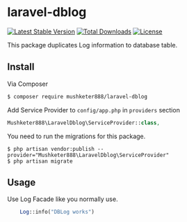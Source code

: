 # laravel-dblog 
[![Latest Stable Version](https://poser.pugx.org/mushketer888/laravel-dblog/version)](https://packagist.org/packages/mushketer888/laravel-dblog)
[![Total Downloads](https://poser.pugx.org/mushketer888/laravel-dblog/downloads)](https://packagist.org/packages/mushketer888/laravel-dblog)
[![License](https://poser.pugx.org/mushketer888/laravel-dblog/license)](https://packagist.org/packages/mushketer888/laravel-dblog)

This package duplicates Log information to database table.

## Install

Via Composer

``` bash
$ composer require mushketer888/laravel-dblog
```

Add Service Provider to `config/app.php` in `providers` section
```php
Mushketer888\LaravelDblog\ServiceProvider::class,
```
You need to run the migrations for this package.

    $ php artisan vendor:publish --provider="Mushketer888\LaravelDblog\ServiceProvider" 
    $ php artisan migrate
## Usage

Use Log Facade like you normally use.
```php
    Log::info("DBLog works")
```
